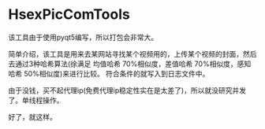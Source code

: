 # HsexPicComTools

该工具由于使用pyqt5编写，所以打包会非常大。

简单介绍，该工具是用来去某网站寻找某个视频用的，上传某个视频的封面，然后去通过3种哈希算法(徐满足 均值哈希 70%相似度，差值哈希 70%相似度，感知哈希 50%相似度)来进行比较。
符合条件的就写入到日志文件中。

由于没钱，买不起代理ip(免费代理ip稳定性实在是太差了)，所以就没研究并发了。单线程操作。

好了，就这样。

